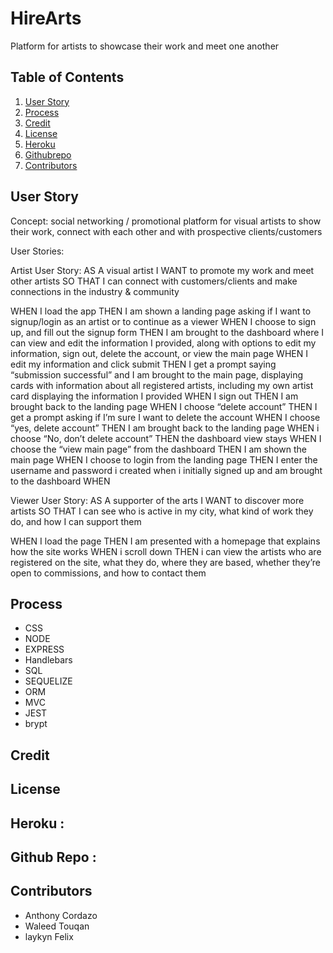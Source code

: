 # HireArts
Platform for artists to showcase their work and meet one another

## Table of Contents
1. [User Story](#UserStory)
4. [Process](#Process)
5. [Credit](#Credit)
6. [License](#License)
7. [Heroku](#Heroku)
8. [Githubrepo](#Githubrepo)
9. [Contributors](#Contributors)


## User Story
Concept: social networking / promotional platform for visual artists to show their work, connect with each other and with prospective clients/customers


User Stories:

Artist User Story:
AS A visual artist
I WANT to promote my work and meet other artists
SO THAT I can connect with customers/clients and make connections in the industry & community

WHEN I load the app
THEN I am shown a landing page asking if I want to signup/login as an artist or to continue as a viewer
WHEN I choose to sign up, and fill out the signup form 
THEN I am brought to the dashboard where I can view and edit the information I provided, along with options to edit my information, sign out, delete the account, or view the main page
WHEN I edit my information and click submit
THEN I get a prompt saying “submission successful” and I am brought to the main page, displaying cards with information about all registered artists, including my own artist card displaying the information I provided
WHEN I sign out
THEN I am brought back to the landing page
WHEN I choose “delete account”
THEN I get a prompt asking if I’m sure I want to delete the account
WHEN I choose “yes, delete account”
THEN I am brought back to the landing page
WHEN i choose “No, don’t delete account”
THEN the dashboard view stays
WHEN I choose the “view main page” from the dashboard
THEN I am shown the main page 
WHEN I choose to login from the landing page
THEN I enter the username and password i created when i initially signed up and am brought to the dashboard
WHEN



Viewer User Story:
AS A supporter of the arts
I WANT to discover more artists
SO THAT I can see who is active in my city, what kind of work they do, and how I can support them

WHEN I load the page
THEN I am presented with a homepage that explains how the site works 
WHEN i scroll down
THEN i can view the artists who are registered on the site, what they do, where they are based, whether they’re open to commissions, and how to contact them

 
## Process                  
* CSS              
* NODE                     
* EXPRESS 
* Handlebars                        
* SQL  
* SEQUELIZE  
* ORM
* MVC
* JEST   
* brypt

## Credit
 
## License

## Heroku :
## Github Repo :

## Contributors   
 * Anthony Cordazo     
 * Waleed Touqan      
 * laykyn Felix    
 
 
